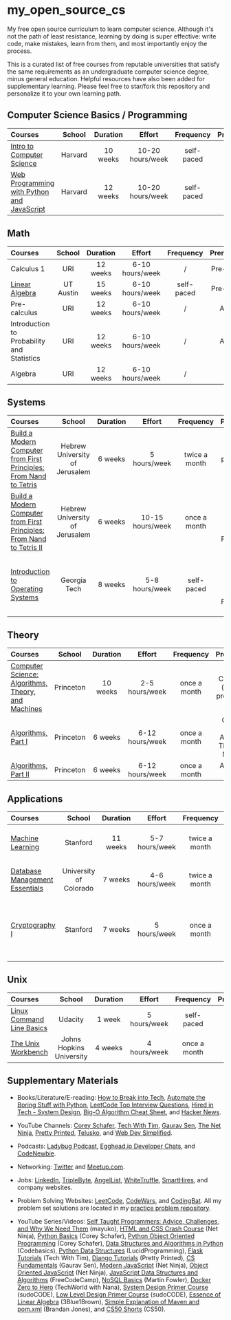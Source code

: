 # my_open_source_cs
My free open source curriculum to learn computer science. Although it's not the path of least resistance, learning by doing is super effective: write code, make mistakes, learn from them, and most importantly enjoy the process.

This is a curated list of free courses from reputable universities that satisfy the same requirements as an undergraduate computer science degree, minus general education. Helpful resources have also been added for supplementary learning. Please feel free to star/fork this repository and personalize it to your own learning path.

## Computer Science Basics / Programming

Courses | School | Duration | Effort | Frequency | Prerequisites | Status
:-- | :--: | :--: | :--: | :--: | :--: | :--:
[Intro to Computer Science](https://www.edx.org/course/cs50s-introduction-computer-science-harvardx-cs50x) | Harvard | 10 weeks | 10-20 hours/week | self-paced | none | ✔️
[Web Programming with Python and JavaScript](https://cs50.harvard.edu/web/2020/) | Harvard | 12 weeks | 10-20 hours/week | self-paced | Intro to Computer Science | ✔️


## Math

Courses | School | Duration | Effort | Frequency | Prerequisites | Status
:-- | :--: | :--: | :--: | :--: | :--: | :--:
Calculus 1 | URI | 12 weeks | 6-10 hours/week | / | Pre-calculus | ✔️
[Linear Algebra](https://www.edx.org/course/linear-algebra-foundations-to-frontiers) | UT Austin | 15 weeks | 6-10 hours/week | self-paced | Pre-calculus | 
Pre-calculus | URI | 12 weeks | 6-10 hours/week | / | Algebra | ✔️
Introduction to Probability and Statistics | URI | 12 weeks | 6-10 hours/week | / | Algebra | ✔️
Algebra | URI | 12 weeks | 6-10 hours/week | / | none | ✔️


## Systems

Courses | School | Duration | Effort | Frequency | Prerequisites | Status
:-- | :--: | :--: | :--: | :--: | :--: | :--:
[Build a Modern Computer from First Principles: From Nand to Tetris](https://click.linksynergy.com/deeplink?id=PtFMiHYfEVk&mid=40328&murl=https%3A%2F%2Fwww.coursera.org%2Flearn%2Fbuild-a-computer) | Hebrew University of Jerusalem | 6 weeks | 5 hours/week | twice a month | basic programming knowledge |
[Build a Modern Computer from First Principles: From Nand to Tetris II](https://click.linksynergy.com/deeplink?id=PtFMiHYfEVk&mid=40328&murl=https%3A%2F%2Fwww.coursera.org%2Flearn%2Fnand2tetris2) | Hebrew University of Jerusalem | 6 weeks | 10-15 hours/week | once a month | Build a Modern Computer from First Principles: From Nand to Tetris
[Introduction to Operating Systems](https://imp.i115008.net/introduction-to-operating-systems)| Georgia Tech | 8 weeks | 5-8 hours/week | self-paced | Build a Modern Computer from First Principles: From Nand to Tetris II


## Theory

Courses | School | Duration | Effort | Frequency | Prerequisites | Status
:-- | :--: | :--: | :--: | :--: | :--: | :--:
[Computer Science: Algorithms, Theory, and Machines](https://click.linksynergy.com/deeplink?id=PtFMiHYfEVk&mid=40328&murl=https%3A%2F%2Fwww.coursera.org%2Flearn%2Fcs-algorithms-theory-machines) | Princeton | 10 weeks | 2-5 hours/week | once a month | Calculus 1A (all), basic programming
[Algorithms, Part I](https://click.linksynergy.com/deeplink?id=PtFMiHYfEVk&mid=40328&murl=https%3A%2F%2Fwww.coursera.org%2Flearn%2Falgorithms-part1) | Princeton | 6 weeks | 6-12 hours/week | once a month | Computer Science: Algorithms, Theory, and Machines
[Algorithms, Part II](https://click.linksynergy.com/deeplink?id=PtFMiHYfEVk&mid=40328&murl=https%3A%2F%2Fwww.coursera.org%2Flearn%2Falgorithms-part2) | Princeton | 6 weeks | 6-12 hours/week | once a month | Algorithms, Part I


## Applications

Courses | School | Duration | Effort | Frequency | Prerequisites | Status
:-- | :--: | :--: | :--: | :--: | :--: | :--:
[Machine Learning](https://click.linksynergy.com/deeplink?id=PtFMiHYfEVk&mid=40328&murl=https%3A%2F%2Fwww.coursera.org%2Flearn%2Fmachine-learning) | Stanford | 11 weeks | 5-7 hours/week | twice a month | Linear Algebra - Foundations to Frontiers |
[Database Management Essentials](https://www.coursera.org/learn/database-management) | University of Colorado | 7 weeks | 4-6 hours/week | twice a month | basic programming & CS knowledge | ✔️
[Cryptography I ](https://click.linksynergy.com/deeplink?id=PtFMiHYfEVk&mid=40328&murl=https%3A%2F%2Fwww.coursera.org%2Flearn%2Fcrypto)| Stanford | 7 weeks | 5 hours/week | once a month | Linear Algebra - Foundations to Frontiers & Introduction to Probability and Data |


## Unix

Courses | School | Duration | Effort | Frequency | Prerequisites | Status
:-- | :--: | :--: | :--: | :--: | :--: | :--:
[Linux Command Line Basics](https://imp.i115008.net/linux-command-line-basics) | Udacity | 1 week | 5 hours/week | self-paced | none | ✔️
[The Unix Workbench](https://click.linksynergy.com/deeplink?id=PtFMiHYfEVk&mid=40328&murl=https%3A%2F%2Fwww.coursera.org%2Flearn%2Funix) | Johns Hopkins University | 4 weeks | 4 hours/week | once a month | none | ✔️

## Supplementary Materials

- Books/Literature/E-reading: [How to Break into Tech](https://haseebq.com/how-to-break-into-tech-job-hunting-and-interviews/), [Automate the Boring Stuff with Python](https://automatetheboringstuff.com/), [LeetCode Top Interview Questions](https://leetcode.com/explore/featured/card/top-interview-questions-easy/), [Hired in Tech - System Design](https://www.hiredintech.com/system-design), [Big-O Algorithm Cheat Sheet](https://www.bigocheatsheet.com/), and [Hacker News](https://news.ycombinator.com/).


- YouTube Channels: [Corey Schafer](https://www.youtube.com/user/schafer5), [Tech With Tim](https://www.youtube.com/channel/UC4JX40jDee_tINbkjycV4Sg), [Gaurav Sen](https://www.youtube.com/channel/UCRPMAqdtSgd0Ipeef7iFsKw), [The Net Ninja](https://www.youtube.com/channel/UCW5YeuERMmlnqo4oq8vwUpg), [Pretty Printed](https://www.youtube.com/channel/UC-QDfvrRIDB6F0bIO4I4HkQ), [Telusko](https://www.youtube.com/channel/UC59K-uG2A5ogwIrHw4bmlEg), and [Web Dev Simplified](https://www.youtube.com/channel/UCFbNIlppjAuEX4znoulh0Cw).

- Podcasts: [Ladybug Podcast](https://www.ladybug.dev/), [Egghead.io Developer Chats](https://open.spotify.com/show/4FKWy0vjNbt6uFwAzwd7XF?si=be8aecdadaca4df2), and [CodeNewbie](https://www.codenewbie.org/podcast).

- Networking: [Twitter](https://twitter.com/) and [Meetup.com](https://www.meetup.com/).

- Jobs: [LinkedIn](https://www.linkedin.com/), [TripleByte](https://triplebyte.com/), [AngelList](https://angel.co/), [WhiteTruffle](https://www.whitetruffle.com/), [SmartHires](https://www.smarthires.io/), and company websites.

- Problem Solving Websites: [LeetCode](https://leetcode.com/), [CodeWars](https://www.codewars.com/), and [CodingBat](https://codingbat.com/). All my problem set solutions are located in my [practice problem repository](https://github.com/maxwelldemaio/practiceProblems).

- YouTube Series/Videos: [Self Taught Programmers: Advice, Challenges, and Why We Need Them](https://www.youtube.com/watch?v=j38_oXALe4U) (mayuko), [HTML and CSS Crash Course](https://www.youtube.com/playlist?list=PL4cUxeGkcC9ivBf_eKCPIAYXWzLlPAm6G) (Net Ninja), [Python Basics](https://www.youtube.com/playlist?list=PL-osiE80TeTskrapNbzXhwoFUiLCjGgY7) (Corey Schafer), [Python Object Oriented Programming](https://www.youtube.com/playlist?list=PL-osiE80TeTsqhIuOqKhwlXsIBIdSeYtc) (Corey Schafer), [Data Structures and Algorithms in Python](https://www.youtube.com/playlist?list=PLeo1K3hjS3uu_n_a__MI_KktGTLYopZ12) (Codebasics), [Python Data Structures](https://www.youtube.com/playlist?list=PL5tcWHG-UPH112e7AN7C-fwDVPVrt0wpV) (LucidProgramming), [Flask Tutorials](https://www.youtube.com/playlist?list=PLzMcBGfZo4-n4vJJybUVV3Un_NFS5EOgX) (Tech With Tim), [Django Tutorials](https://www.youtube.com/playlist?list=PLXmMXHVSvS-DQfOsQdXkzEZyD0Vei7PKf) (Pretty Printed), [CS Fundamentals](https://www.youtube.com/playlist?list=PLMCXHnjXnTnszR6YSo1tQK2BMr15cC9Zh) (Gaurav Sen), [Modern JavaScript](https://www.youtube.com/playlist?list=PL4cUxeGkcC9haFPT7J25Q9GRB_ZkFrQAc) (Net Ninja), [Object Oriented JavaScript](https://www.youtube.com/playlist?list=PL4cUxeGkcC9i5yvDkJgt60vNVWffpblB7) (Net Ninja), [JavaScript Data Structures and Algorithms](https://www.youtube.com/playlist?list=PLWKjhJtqVAbkso-IbgiiP48n-O-JQA9PJ) (FreeCodeCamp), [NoSQL Basics](https://www.youtube.com/watch?v=qI_g07C_Q5I) (Martin Fowler), [Docker Zero to Hero](https://www.youtube.com/watch?v=3c-iBn73dDE) (TechWorld with Nana), [System Design Primer Course](https://www.youtube.com/playlist?list=PLTCrU9sGyburBw9wNOHebv9SjlE4Elv5a) (sudoCODE), [Low Level Design Primer Course](https://www.youtube.com/playlist?list=PLTCrU9sGybupCpY20eked6blbHI4zZ55k) (sudoCODE), [Essence of Linear Algebra](https://www.youtube.com/playlist?list=PLZHQObOWTQDPD3MizzM2xVFitgF8hE_ab) (3Blue1Brown), [Simple Explanation of Maven and pom.xml](https://www.youtube.com/watch?v=793-O43F-ng) (Brandan Jones), and [CS50 Shorts](https://www.youtube.com/playlist?list=PLhQjrBD2T381k8ul4WQ8SQ165XqY149WW) (CS50).
